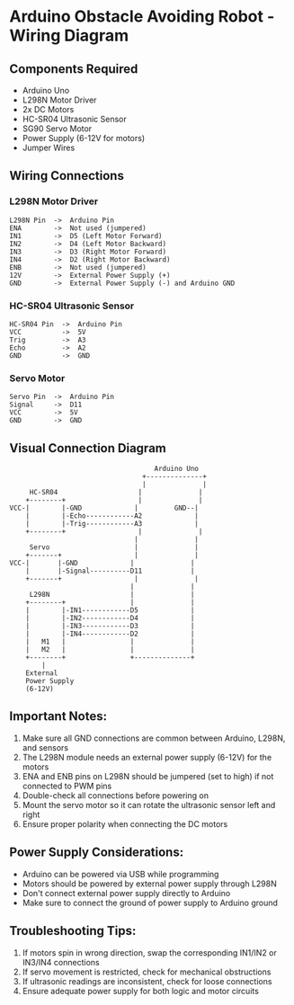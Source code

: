 # Arduino Obstacle Avoiding Robot - Wiring Diagram

## Components Required
- Arduino Uno
- L298N Motor Driver
- 2x DC Motors
- HC-SR04 Ultrasonic Sensor
- SG90 Servo Motor
- Power Supply (6-12V for motors)
- Jumper Wires

## Wiring Connections

### L298N Motor Driver
```
L298N Pin  ->  Arduino Pin
ENA        ->  Not used (jumpered)
IN1        ->  D5 (Left Motor Forward)
IN2        ->  D4 (Left Motor Backward)
IN3        ->  D3 (Right Motor Forward)
IN4        ->  D2 (Right Motor Backward)
ENB        ->  Not used (jumpered)
12V        ->  External Power Supply (+)
GND        ->  External Power Supply (-) and Arduino GND
```

### HC-SR04 Ultrasonic Sensor
```
HC-SR04 Pin  ->  Arduino Pin
VCC          ->  5V
Trig         ->  A3
Echo         ->  A2
GND          ->  GND
```

### Servo Motor
```
Servo Pin  ->  Arduino Pin
Signal     ->  D11
VCC        ->  5V
GND        ->  GND
```

## Visual Connection Diagram
```
                                    Arduino Uno
                                 +--------------+
                                 |              |
     HC-SR04                    |              |
    +--------+                  |              |
VCC-|        |-GND             |         GND--|
    |        |-Echo------------A2             |
    |        |-Trig------------A3             |
    +--------+                  |              |
                               |              |
     Servo                     |              |
    +-------+                  |              |
VCC-|       |-GND             |              |
    |       |-Signal----------D11            |
    +-------+                  |              |
                              |              |
     L298N                    |              |
    +--------+                |              |
    |        |-IN1------------D5             |
    |        |-IN2------------D4             |
    |        |-IN3------------D3             |
    |        |-IN4------------D2             |
    |   M1   |                |              |
    |   M2   |                |              |
    +--------+                +--------------+
        |
    External
    Power Supply
    (6-12V)
```

## Important Notes:
1. Make sure all GND connections are common between Arduino, L298N, and sensors
2. The L298N module needs an external power supply (6-12V) for the motors
3. ENA and ENB pins on L298N should be jumpered (set to high) if not connected to PWM pins
4. Double-check all connections before powering on
5. Mount the servo motor so it can rotate the ultrasonic sensor left and right
6. Ensure proper polarity when connecting the DC motors

## Power Supply Considerations:
- Arduino can be powered via USB while programming
- Motors should be powered by external power supply through L298N
- Don't connect external power supply directly to Arduino
- Make sure to connect the ground of power supply to Arduino ground

## Troubleshooting Tips:
1. If motors spin in wrong direction, swap the corresponding IN1/IN2 or IN3/IN4 connections
2. If servo movement is restricted, check for mechanical obstructions
3. If ultrasonic readings are inconsistent, check for loose connections
4. Ensure adequate power supply for both logic and motor circuits
